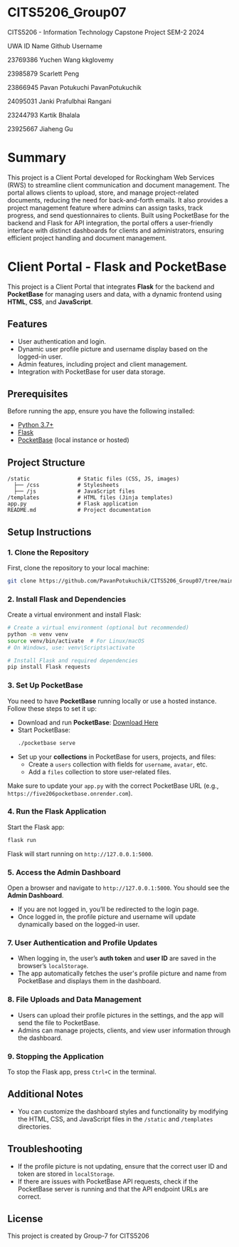 # CITS5206_Group07
CITS5206 - Information Technology Capstone Project SEM-2 2024


  UWA ID	            Name	                    Github Username
  
23769386		  Yuchen Wang        		kkglovemy

23985879		  Scarlett Peng          

23866945	    Pavan Potukuchi	                 PavanPotukuchik

24095031      Janki Prafulbhai Rangani

23244793	Kartik Bhalala	


23925667 	Jiaheng Gu 
	
# Summary
This project is a Client Portal developed for Rockingham Web Services (RWS) to streamline client communication and document management. The portal allows clients to upload, store, and manage project-related documents, reducing the need for back-and-forth emails. It also provides a project management feature where admins can assign tasks, track progress, and send questionnaires to clients. Built using PocketBase for the backend and Flask for API integration, the portal offers a user-friendly interface with distinct dashboards for clients and administrators, ensuring efficient project handling and document management.

# Client Portal - Flask and PocketBase

This project is a Client Portal that integrates **Flask** for the backend and **PocketBase** for managing users and data, with a dynamic frontend using **HTML**, **CSS**, and **JavaScript**.

## Features
- User authentication and login.
- Dynamic user profile picture and username display based on the logged-in user.
- Admin features, including project and client management.
- Integration with PocketBase for user data storage.

## Prerequisites
Before running the app, ensure you have the following installed:
- [Python 3.7+](https://www.python.org/downloads/)
- [Flask](https://flask.palletsprojects.com/en/2.0.x/installation/)
- [PocketBase](https://pocketbase.io/docs/) (local instance or hosted)

## Project Structure
```
/static               # Static files (CSS, JS, images)
  ├── /css            # Stylesheets
  ├── /js             # JavaScript files
/templates            # HTML files (Jinja templates)
app.py                # Flask application
README.md             # Project documentation
```

## Setup Instructions

### 1. Clone the Repository
First, clone the repository to your local machine:
```bash
git clone https://github.com/PavanPotukuchik/CITS5206_Group07/tree/main
```

### 2. Install Flask and Dependencies
Create a virtual environment and install Flask:
```bash
# Create a virtual environment (optional but recommended)
python -m venv venv
source venv/bin/activate  # For Linux/macOS
# On Windows, use: venv\Scripts\activate

# Install Flask and required dependencies
pip install Flask requests
```

### 3. Set Up PocketBase
You need to have **PocketBase** running locally or use a hosted instance. Follow these steps to set it up:

- Download and run **PocketBase**: [Download Here](https://pocketbase.io/docs/)
- Start PocketBase:
  ```bash
  ./pocketbase serve
  ```
- Set up your **collections** in PocketBase for users, projects, and files:
  - Create a `users` collection with fields for `username`, `avatar`, etc.
  - Add a `files` collection to store user-related files.
  
Make sure to update your `app.py` with the correct PocketBase URL (e.g., `https://five206pocketbase.onrender.com`).

### 4. Run the Flask Application
Start the Flask app:
```bash
flask run
```
Flask will start running on `http://127.0.0.1:5000`.

### 5. Access the Admin Dashboard
Open a browser and navigate to `http://127.0.0.1:5000`. You should see the **Admin Dashboard**.

- If you are not logged in, you’ll be redirected to the login page.
- Once logged in, the profile picture and username will update dynamically based on the logged-in user.

### 7. User Authentication and Profile Updates
- When logging in, the user’s **auth token** and **user ID** are saved in the browser’s `localStorage`.
- The app automatically fetches the user's profile picture and name from PocketBase and displays them in the dashboard.

### 8. File Uploads and Data Management
- Users can upload their profile pictures in the settings, and the app will send the file to PocketBase.
- Admins can manage projects, clients, and view user information through the dashboard.

### 9. Stopping the Application
To stop the Flask app, press `Ctrl+C` in the terminal.

## Additional Notes
- You can customize the dashboard styles and functionality by modifying the HTML, CSS, and JavaScript files in the `/static` and `/templates` directories.

## Troubleshooting
- If the profile picture is not updating, ensure that the correct user ID and token are stored in `localStorage`.
- If there are issues with PocketBase API requests, check if the PocketBase server is running and that the API endpoint URLs are correct.

## License
This project is created by Group-7 for CITS5206


